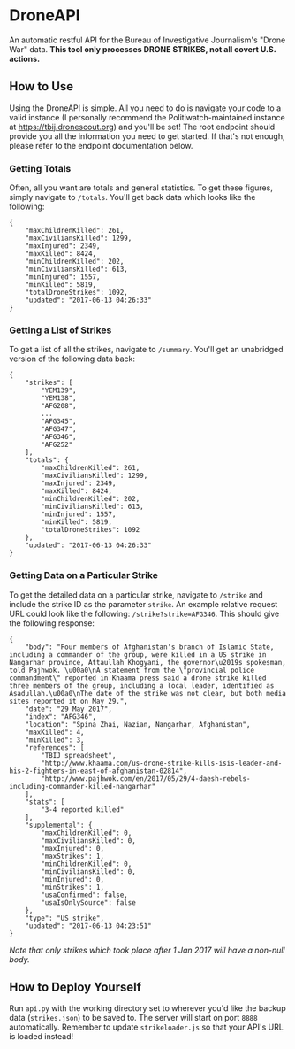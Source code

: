 # DroneAPI
An automatic restful API for the Bureau of Investigative Journalism's "Drone War" data. **This tool only processes DRONE STRIKES, not all covert U.S. actions.**

## How to Use
Using the DroneAPI is simple. All you need to do is navigate your code to a valid instance (I personally recommend the Politiwatch-maintained instance at https://tbij.dronescout.org) and you'll be set! The root endpoint should provide you all the information you need to get started. If that's not enough, please refer to the endpoint documentation below.

### Getting Totals
Often, all you want are totals and general statistics. To get these figures, simply navigate to `/totals`. You'll get back data which looks like the following:

```
{
    "maxChildrenKilled": 261,
    "maxCiviliansKilled": 1299,
    "maxInjured": 2349,
    "maxKilled": 8424,
    "minChildrenKilled": 202,
    "minCiviliansKilled": 613,
    "minInjured": 1557,
    "minKilled": 5819,
    "totalDroneStrikes": 1092,
    "updated": "2017-06-13 04:26:33"
}
```

### Getting a List of Strikes
To get a list of all the strikes, navigate to `/summary`. You'll get an unabridged version of the following data back:

```
{
    "strikes": [
        "YEM139",
        "YEM138",
        "AFG208",
        ...
        "AFG345",
        "AFG347",
        "AFG346",
        "AFG252"
    ],
    "totals": {
        "maxChildrenKilled": 261,
        "maxCiviliansKilled": 1299,
        "maxInjured": 2349,
        "maxKilled": 8424,
        "minChildrenKilled": 202,
        "minCiviliansKilled": 613,
        "minInjured": 1557,
        "minKilled": 5819,
        "totalDroneStrikes": 1092
    },
    "updated": "2017-06-13 04:26:33"
}
```

### Getting Data on a Particular Strike
To get the detailed data on a particular strike, navigate to `/strike` and include the strike ID as the parameter `strike`. An example relative request URL could look like the following: `/strike?strike=AFG346`. This should give the following response:

```
{
    "body": "Four members of Afghanistan's branch of Islamic State, including a commander of the group, were killed in a US strike in Nangarhar province, Attaullah Khogyani, the governor\u2019s spokesman, told Pajhwok. \u00a0\nA statement from the \"provincial police commandment\" reported in Khaama press said a drone strike killed three members of the group, including a local leader, identified as Asadullah.\u00a0\nThe date of the strike was not clear, but both media sites reported it on May 29.",
    "date": "29 May 2017",
    "index": "AFG346",
    "location": "Spina Zhai, Nazian, Nangarhar, Afghanistan",
    "maxKilled": 4,
    "minKilled": 3,
    "references": [
        "TBIJ spreadsheet",
        "http://www.khaama.com/us-drone-strike-kills-isis-leader-and-his-2-fighters-in-east-of-afghanistan-02814",
        "http://www.pajhwok.com/en/2017/05/29/4-daesh-rebels-including-commander-killed-nangarhar"
    ],
    "stats": [
        "3-4 reported killed"
    ],
    "supplemental": {
        "maxChildrenKilled": 0,
        "maxCiviliansKilled": 0,
        "maxInjured": 0,
        "maxStrikes": 1,
        "minChildrenKilled": 0,
        "minCiviliansKilled": 0,
        "minInjured": 0,
        "minStrikes": 1,
        "usaConfirmed": false,
        "usaIsOnlySource": false
    },
    "type": "US strike",
    "updated": "2017-06-13 04:23:51"
}
```
*Note that only strikes which took place after 1 Jan 2017 will have a non-null body.*

## How to Deploy Yourself
Run `api.py` with the working directory set to wherever you'd like the backup data (`strikes.json`) to be saved to. The server will start on port `8888` automatically. Remember to update `strikeloader.js` so that your API's URL is loaded instead!
